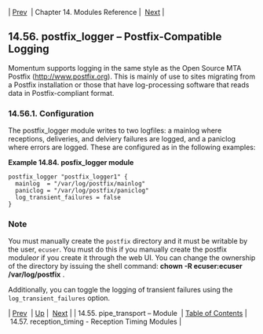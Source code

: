 | [Prev](modules.pipe_transport)  | Chapter 14. Modules Reference |  [Next](modules.reception_timing.php) |

## 14.56. postfix_logger – Postfix-Compatible Logging

<a class="indexterm" name="idp20881936"></a>

Momentum supports logging in the same style as the Open Source MTA Postfix (http://www.postfix.org). This is mainly of use to sites migrating from a Postfix installation or those that have log-processing software that reads data in Postfix-compliant format.

### 14.56.1. Configuration

The postfix_logger module writes to two logfiles: a mainlog where receptions, deliveries, and delviery failures are logged, and a paniclog where errors are logged. These are configured as in the following examples:

<a name="example.postfix_logger.3"></a>

**Example 14.84. posfix_logger module**

```
postfix_logger "postfix_logger1" {
  mainlog  = "/var/log/postfix/mainlog"
  paniclog = "/var/log/postfix/paniclog"
  log_transient_failures = false
}
```

### Note

You must manually create the `postfix` directory and it must be writable by the user, `ecuser`. You must do this if you manually create the postfix module*or* if you create it through the web UI. You can change the ownership of the directory by issuing the shell command: **chown -R ecuser:ecuser /var/log/postfix** .

Additionally, you can toggle the logging of transient failures using the `log_transient_failures` option.

| [Prev](modules.pipe_transport)  | [Up](modules.php) |  [Next](modules.reception_timing.php) |
| 14.55. pipe_transport – Module  | [Table of Contents](index) |  14.57. reception_timing - Reception Timing Modules |
